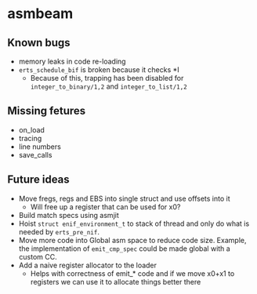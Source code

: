 # asmbeam

## Known bugs
* memory leaks in code re-loading
* `erts_schedule_bif` is broken because it checks *I
  * Because of this, trapping has been disabled for `integer_to_binary/1,2` and
    `integer_to_list/1,2`

## Missing fetures

* on_load
* tracing
* line numbers
* save_calls

## Future ideas

* Move fregs, regs and EBS into single struct and use offsets into it
  * Will free up a register that can be used for x0?
* Build match specs using asmjit
* Hoist `struct enif_environment_t` to stack of thread and only do what is needed by `erts_pre_nif`.
* Move more code into Global asm space to reduce code size. Example, the implementation of `emit_cmp_spec` could be made global with a custom CC.
* Add a naive register allocator to the loader
  * Helps with correctness of emit_* code and if we move x0+x1 to registers we can
    use it to allocate things better there
